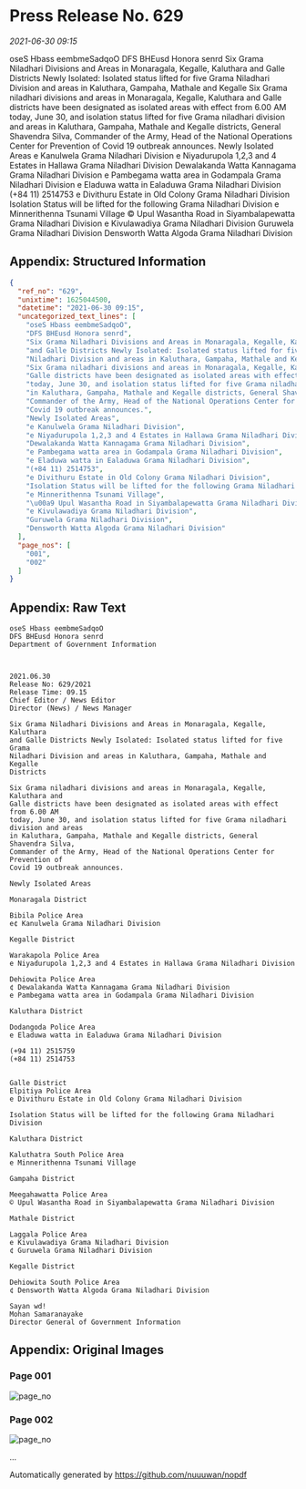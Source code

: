 
# Press Release No. 629
*2021-06-30 09:15*


oseS Hbass eembmeSadqoO
DFS BHEusd Honora senrd
Six Grama Niladhari Divisions and Areas in Monaragala, Kegalle, Kaluthara
and Galle Districts Newly Isolated: Isolated status lifted for five Grama
Niladhari Division and areas in Kaluthara, Gampaha, Mathale and Kegalle
Six Grama niladhari divisions and areas in Monaragala, Kegalle, Kaluthara and
Galle districts have been designated as isolated areas with effect from 6.00 AM
today, June 30, and isolation status lifted for five Grama niladhari division and areas
in Kaluthara, Gampaha, Mathale and Kegalle districts, General Shavendra Silva,
Commander of the Army, Head of the National Operations Center for Prevention of
Covid 19 outbreak announces.
Newly Isolated Areas
e Kanulwela Grama Niladhari Division
e Niyadurupola 1,2,3 and 4 Estates in Hallawa Grama Niladhari Division
Dewalakanda Watta Kannagama Grama Niladhari Division
e Pambegama watta area in Godampala Grama Niladhari Division
e Eladuwa watta in Ealaduwa Grama Niladhari Division
(+84 11) 2514753
e Divithuru Estate in Old Colony Grama Niladhari Division
Isolation Status will be lifted for the following Grama Niladhari Division
e Minnerithenna Tsunami Village
© Upul Wasantha Road in Siyambalapewatta Grama Niladhari Division
e Kivulawadiya Grama Niladhari Division
Guruwela Grama Niladhari Division
Densworth Watta Algoda Grama Niladhari Division

## Appendix: Structured Information
```json
{
  "ref_no": "629",
  "unixtime": 1625044500,
  "datetime": "2021-06-30 09:15",
  "uncategorized_text_lines": [
    "oseS Hbass eembmeSadqoO",
    "DFS BHEusd Honora senrd",
    "Six Grama Niladhari Divisions and Areas in Monaragala, Kegalle, Kaluthara",
    "and Galle Districts Newly Isolated: Isolated status lifted for five Grama",
    "Niladhari Division and areas in Kaluthara, Gampaha, Mathale and Kegalle",
    "Six Grama niladhari divisions and areas in Monaragala, Kegalle, Kaluthara and",
    "Galle districts have been designated as isolated areas with effect from 6.00 AM",
    "today, June 30, and isolation status lifted for five Grama niladhari division and areas",
    "in Kaluthara, Gampaha, Mathale and Kegalle districts, General Shavendra Silva,",
    "Commander of the Army, Head of the National Operations Center for Prevention of",
    "Covid 19 outbreak announces.",
    "Newly Isolated Areas",
    "e Kanulwela Grama Niladhari Division",
    "e Niyadurupola 1,2,3 and 4 Estates in Hallawa Grama Niladhari Division",
    "Dewalakanda Watta Kannagama Grama Niladhari Division",
    "e Pambegama watta area in Godampala Grama Niladhari Division",
    "e Eladuwa watta in Ealaduwa Grama Niladhari Division",
    "(+84 11) 2514753",
    "e Divithuru Estate in Old Colony Grama Niladhari Division",
    "Isolation Status will be lifted for the following Grama Niladhari Division",
    "e Minnerithenna Tsunami Village",
    "\u00a9 Upul Wasantha Road in Siyambalapewatta Grama Niladhari Division",
    "e Kivulawadiya Grama Niladhari Division",
    "Guruwela Grama Niladhari Division",
    "Densworth Watta Algoda Grama Niladhari Division"
  ],
  "page_nos": [
    "001",
    "002"
  ]
}
```

## Appendix: Raw Text
```text
oseS Hbass eembmeSadqoO
DFS BHEusd Honora senrd
Department of Government Information

 

2021.06.30
Release No: 629/2021
Release Time: 09.15
Chief Editor / News Editor
Director (News) / News Manager

Six Grama Niladhari Divisions and Areas in Monaragala, Kegalle, Kaluthara
and Galle Districts Newly Isolated: Isolated status lifted for five Grama
Niladhari Division and areas in Kaluthara, Gampaha, Mathale and Kegalle
Districts

Six Grama niladhari divisions and areas in Monaragala, Kegalle, Kaluthara and
Galle districts have been designated as isolated areas with effect from 6.00 AM
today, June 30, and isolation status lifted for five Grama niladhari division and areas
in Kaluthara, Gampaha, Mathale and Kegalle districts, General Shavendra Silva,
Commander of the Army, Head of the National Operations Center for Prevention of
Covid 19 outbreak announces.

Newly Isolated Areas

Monaragala District

Bibila Police Area
e¢ Kanulwela Grama Niladhari Division

Kegalle District

Warakapola Police Area
e Niyadurupola 1,2,3 and 4 Estates in Hallawa Grama Niladhari Division

Dehiowita Police Area
¢ Dewalakanda Watta Kannagama Grama Niladhari Division
e Pambegama watta area in Godampala Grama Niladhari Division

Kaluthara District

Dodangoda Police Area
e Eladuwa watta in Ealaduwa Grama Niladhari Division

(+94 11) 2515759
(+84 11) 2514753

 
Galle District
Elpitiya Police Area
e Divithuru Estate in Old Colony Grama Niladhari Division

Isolation Status will be lifted for the following Grama Niladhari Division

Kaluthara District

Kaluthatra South Police Area
e Minnerithenna Tsunami Village

Gampaha District

Meegahawatta Police Area
© Upul Wasantha Road in Siyambalapewatta Grama Niladhari Division

Mathale District

Laggala Police Area
e Kivulawadiya Grama Niladhari Division
¢ Guruwela Grama Niladhari Division

Kegalle District

Dehiowita South Police Area
¢ Densworth Watta Algoda Grama Niladhari Division

Sayan wd!
Mohan Samaranayake
Director General of Government Information

```

## Appendix: Original Images

### Page 001

![page_no](https://raw.githubusercontent.com/nuuuwan/nopdf_data/main/nopdf.dgigovlk.ref629.page001.jpeg)
        

### Page 002

![page_no](https://raw.githubusercontent.com/nuuuwan/nopdf_data/main/nopdf.dgigovlk.ref629.page002.jpeg)
        

...

Automatically generated by https://github.com/nuuuwan/nopdf

    
    